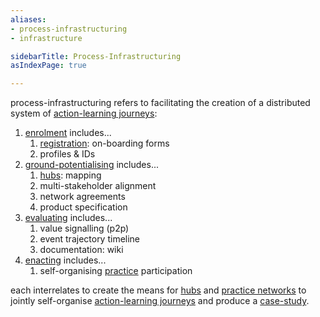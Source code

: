 ```yaml
---
aliases:
- process-infrastructuring
- infrastructure

sidebarTitle: Process-Infrastructuring
asIndexPage: true

---
```


process-infrastructuring refers to facilitating the creation of a distributed system of [action-learning journeys](/patterns/action-learning%20journeys.md):

1. [enrolment](/processes/enrolment.md) includes...
	1. [registration](https://register.prisma.events): on-boarding forms
	2. profiles & IDs
2. [ground-potentialising](/processes/ground-potentialising.md) includes...
	1. [hubs](/collaborators/communities%20of%20place/hubs.md): mapping
	2. multi-stakeholder alignment
	3. network agreements
	4. product specification
3. [evaluating](/processes/evaluation) includes...
	1. value signalling (p2p)
	2. event trajectory timeline
	3. documentation: wiki
4. [enacting](/processes/enactment) includes...
	1. self-organising [practice](/glossary/Practice.md) participation

each interrelates to create the means for [hubs](/collaborators/communities%20of%20place/hubs.md) and [practice networks](/collaborators/communities%20of%20practice/practice%20networks.md) to jointly self-organise [action-learning journeys](/patterns/action-learning%20journeys.md) and produce a [case-study](/patterns/case-study.md).